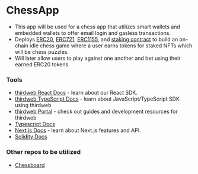 # ChessApp

- This app will be used for a chess app that utilizes smart wallets and embedded wallets to offer email login and gasless transactions.
- Deploys [ERC20](https://ethereum.org/en/developers/docs/standards/tokens/erc-20/), [ERC721](https://ethereum.org/en/developers/docs/standards/tokens/erc-721/), [ERC1155](https://ethereum.org/en/developers/docs/standards/tokens/erc-1155/Í), and [staking contract](https://blog.thirdweb.com/guides/build-an-erc20-staking-smart-contract-web-application/) to build an on-chain idle chess game where a user earns tokens for staked NFTs which will be chess puzzles.
- Will later allow users to play against one another and bet using their earned ERC20 tokens

### Tools

- [thirdweb React Docs](https://docs.thirdweb.com/react) - learn about our React SDK.
- [thirdweb TypeScript Docs](https://docs.thirdweb.com/typescript) - learn about JavaScript/TypeScript SDK using thirdweb
- [thirdweb Portal](https://docs.thirdweb.com) - check out guides and development resources for thirdweb
- [Typescript Docs](https://www.typescriptlang.org/docs/)
- [Next.js Docs](https://nextjs.org/docs) - learn about Next.js features and API.
- [Solidity Docs](https://docs.soliditylang.org/en/v0.8.25/)

### Other repos to be utilized

- [Chessboard](https://github.com/harrisb002/BetChess)

